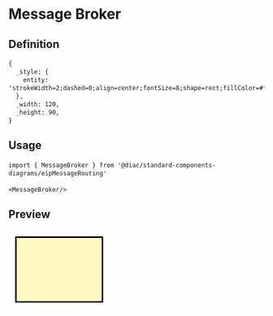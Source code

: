 # Message Broker

## Definition

```
{
  _style: { 
    entity: 'strokeWidth=2;dashed=0;align=center;fontSize=8;shape=rect;fillColor=#fffbc0;strokeColor=#000000;',
  },
  _width: 120,
  _height: 90,
}
```

## Usage

```
import { MessageBroker } from '@diac/standard-components-diagrams/eipMessageRouting'

<MessageBroker/>
```

## Preview

<img src="./message-broker.png" width="200"/>
